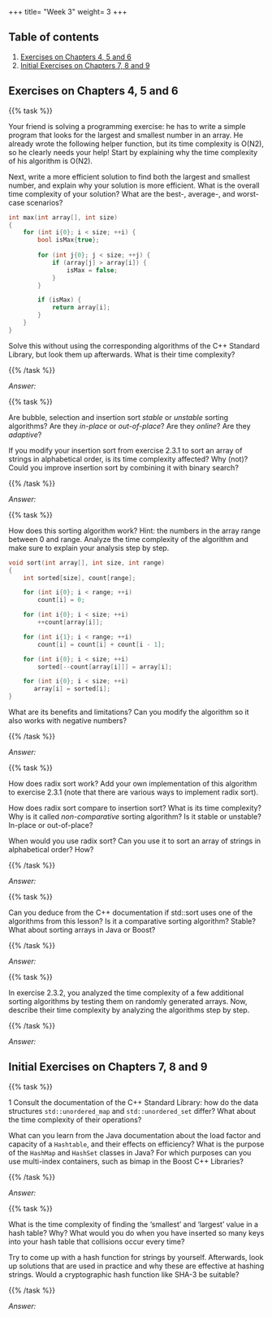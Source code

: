 +++
title= "Week 3"
weight= 3
+++

## Table of contents

1. [Exercises on Chapters 4, 5 and 6](#exercises-on-chapters-4-5-and-6)
2. [Initial Exercises on Chapters 7, 8 and 9](#initial-exercises-on-chapters-7-8-and-9)

## Exercises on Chapters 4, 5 and 6

{{% task %}}

Your friend is solving a programming exercise: he has to write a simple program that looks for the largest and smallest number in an array. He already wrote the following helper function, but its time complexity is O(N2), so he clearly needs your help! Start by explaining why the time complexity of his algorithm is O(N2).

Next, write a more efficient solution to find both the largest and smallest number, and explain why your solution is more efficient. What is the overall time complexity of your solution? What are the best-, average-, and worst-case scenarios?

```C++
int max(int array[], int size)
{
    for (int i{0}; i < size; ++i) {
        bool isMax{true};
        
        for (int j{0}; j < size; ++j) {
            if (array[j] > array[i]) {
                isMax = false;
            }
        }

        if (isMax) {
            return array[i];
        }
    }
}

```

Solve this without using the corresponding algorithms of the C++ Standard Library, but look them up afterwards. What is their time complexity?

{{% /task %}}

*Answer:*

{{% task %}}

Are bubble, selection and insertion sort *stable* or *unstable* sorting algorithms? Are they *in-place* or *out-of-place*? Are they *online*? Are they *adaptive*?

If you modify your insertion sort from exercise 2.3.1 to sort an array of strings in alphabetical order, is its time complexity affected? Why (not)? Could you
improve insertion sort by combining it with binary search?

{{% /task %}}

*Answer:*

{{% task %}}

How does this sorting algorithm work? Hint: the numbers in the array range between 0 and range. Analyze the time complexity of the algorithm and make sure to explain your analysis step by step.

```C++
void sort(int array[], int size, int range)
{
    int sorted[size], count[range];

    for (int i{0}; i < range; ++i)
        count[i] = 0;

    for (int i{0}; i < size; ++i)
        ++count[array[i]];

    for (int i{1}; i < range; ++i)
        count[i] = count[i] + count[i - 1];

    for (int i{0}; i < size; ++i)
        sorted[--count[array[i]]] = array[i];

    for (int i{0}; i < size; ++i)
       array[i] = sorted[i];
}

```

What are its benefits and limitations? Can you modify the algorithm so it also works with negative numbers?

{{% /task %}}

*Answer:*

{{% task %}}

How does radix sort work? Add your own implementation of this algorithm to exercise 2.3.1 (note that there are various ways to implement radix sort).

How does radix sort compare to insertion sort? What is its time complexity? Why is it called  *non-comparative* sorting algorithm? Is it stable or unstable? In-place or out-of-place?

When would you use radix sort? Can you use it to sort an array of strings in alphabetical order? How?

{{% /task %}}

*Answer:*

{{% task %}}

Can you deduce from the C++ documentation if std::sort uses one of the algorithms from this lesson? Is it a comparative sorting algorithm? Stable? What about sorting arrays in Java or Boost?

{{% /task %}}

*Answer:*

{{% task %}}

In exercise 2.3.2, you analyzed the time complexity of a few additional sorting algorithms by testing them on randomly generated arrays. Now, describe their time complexity by analyzing the algorithms step by step.

{{% /task %}}

*Answer:*

## Initial Exercises on Chapters 7, 8 and 9

{{% task %}}

1 Consult the documentation of the C++ Standard Library: how do the data structures `std::unordered_map` and `std::unordered_set` differ? What about the time complexity of their operations?

What can you learn from the Java documentation about the load factor and capacity of a `Hashtable`, and their effects on efficiency? What is the purpose of the `HashMap` and `HashSet` classes in Java? For which purposes can you use multi-index containers, such as bimap in the Boost C++ Libraries?

{{% /task %}}

*Answer:*

{{% task %}}

What is the time complexity of finding the ‘smallest’ and ‘largest’ value in a hash table? Why? What would you do when you have inserted so many keys into your hash table that collisions occur every time?

Try to come up with a hash function for strings by yourself. Afterwards, look up solutions that are used in practice and why these are effective at hashing strings. Would a cryptographic hash function like SHA-3 be suitable?

{{% /task %}}

*Answer:*

